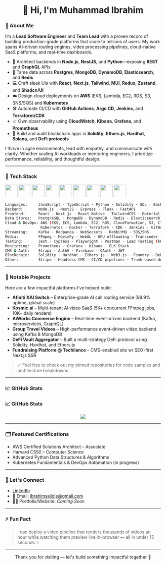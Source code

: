 <h1 align="center">👋 Hi, I'm Muhammad Ibrahim</h1>

### 🧠 About Me

I’m a **Lead Software Engineer** and **Team Lead** with a proven record of building production-grade platforms that scale to millions of users. My work spans AI-driven routing engines, video processing pipelines, cloud-native SaaS platforms, and real-time dashboards.

- 🔧 Architect backends in **Node.js**, **NestJS**, and **Python**—exposing **REST** and **GraphQL** APIs  
- 🧬 Tame data across **Postgres**, **MongoDB**, **DynamoDB**, **Elasticsearch**, and **Redis**  
- 💻 Craft sleek UIs with **React**, **Next.js**, **Tailwind**, **MUI**, **Redux**, **Zustand**, and **Shadcn/UI**  
- ☁️ Design cloud deployments on **AWS** (EKS, Lambda, EC2, RDS, S3, SNS/SQS) and **Kubernetes**  
- 🛠 Automate CI/CD with **GitHub Actions**, **Argo CD**, **Jenkins**, and **Terraform/CDK**  
- 📈 Own observability using **CloudWatch**, **Kibana**, **Grafana**, and **Prometheus**  
- 🔗 Build and audit blockchain apps in **Solidity**, **Ethers.js**, **Hardhat**, **Solana**, and **DeFi protocols**

I thrive in agile environments, lead with empathy, and communicate with clarity. Whether scaling AI workloads or mentoring engineers, I prioritize performance, reliability, and thoughtful design.

---

### 🧰 Tech Stack

<p align="left">
  <img src="https://cdn.jsdelivr.net/gh/devicons/devicon/icons/javascript/javascript-original.svg" width="40" />
  <img src="https://cdn.jsdelivr.net/gh/devicons/devicon/icons/typescript/typescript-original.svg" width="40" />
  <img src="https://cdn.jsdelivr.net/gh/devicons/devicon/icons/python/python-original.svg" width="40" />
  <img src="https://cdn.jsdelivr.net/gh/devicons/devicon/icons/react/react-original.svg" width="40" />
  <img src="https://cdn.jsdelivr.net/gh/devicons/devicon/icons/nodejs/nodejs-original.svg" width="40" />
  <img src="https://cdn.jsdelivr.net/gh/devicons/devicon/icons/docker/docker-original.svg" width="40" />
  <img src="https://cdn.jsdelivr.net/gh/devicons/devicon/icons/kubernetes/kubernetes-plain.svg" width="40" />
  <img src="https://cdn.jsdelivr.net/gh/devicons/devicon/icons/git/git-original.svg" width="40" />
  <img src="https://cdn.jsdelivr.net/gh/devicons/devicon/icons/mongodb/mongodb-original.svg" width="40" />
</p>

```bash
Languages:     JavaScript · TypeScript · Python · Solidity · SQL · Bash · HTML5/CSS3
Backend:       Node.js · NestJS · Express · Flask · FastAPI
Frontend:      React · Next.js · React Native · TailwindCSS · Material UI · Shadcn · Redux · Zustand
Data Stores:   PostgreSQL · MongoDB · DynamoDB · Redis · Elasticsearch · S3 · Aurora
Cloud & DevOps: AWS (EKS, ECS, Lambda, EC2, RDS, CloudFormation, S3, CloudWatch)
                Kubernetes · Docker · Terraform · CDK · Jenkins · GitHub Actions · Argo CD
Streaming:     Kafka · Redpanda · WebSockets · RabbitMQ · SQS/SNS
Media:         FFmpeg · MoviePy · WebGL · GPU offloading · Transcoder · rembg
Testing:       Jest · Cypress · Playwright · Postman · Load Testing (k6, Artillery)
Monitoring:    Prometheus · Grafana · Kibana · ELK Stack
CMS & Auth:    Strapi · Auth0 · Firebase · OAuth · JWT
Blockchain:    Solidity · Hardhat · Ethers.js · Web3.js · Foundry · DeFi · Chainlink · Solana · Anchor
Other:         Stripe · Headless CMS · CI/CD pipelines · Trunk-based development
````

---

### 📂 Notable Projects

Here are a few impactful platforms I've helped build:

* **Afiniti XAI Switch** – Enterprise-grade AI call routing service (99.9% uptime, global scale)
* **Kosmic.ai** – Multi-tenant AI video SaaS (5K+ concurrent FFmpeg jobs, 10K+ daily renders)
* **AiWorks Commerce Engine** – Real-time event-driven backend (Kafka, microservices, GraphQL)
* **Group Travel Videos** – High-performance event-driven video backend using Kafka & MongoDB
* **DeFi Vault Aggregator** – Built a multi-strategy DeFi protocol using Solidity, Hardhat, and Ethers.js
* **Fundraising Platform @ Techliance** – CMS-enabled site w/ SEO-first Next.js SSR

> ✅ Feel free to check out my pinned repositories for code samples and architecture breakdowns.

---

### 📈 GitHub Stats

### 📈 GitHub Stats

<p align="center">
  <img src="https://github-readme-stats-git-master-ibrahimsajidjsgmailcoms-projects.vercel.app/api?username=ibrahimjspy&show_icons=true&count_private=true&include_all_commits=true&theme=tokyonight" />
</p>


---

### 🗂 Featured Certifications

* AWS Certified Solutions Architect – Associate
* Harvard CS50 – Computer Science
* Advanced Python Data Structures & Algorithms
* Kubernetes Fundamentals & DevOps Automation (in progress)

---

### 👥 Let's Connect

* [LinkedIn](https://www.linkedin.com/in/muhammad-ibrahim-node/)
* 📧 Email: [ibrahimsajidjs@gmail.com](mailto:ibrahimsajidjs@gmail.com)
* 🧑‍💻 Portfolio/Website: *Coming Soon*

---

### ⚡ Fun Fact

> I can deploy a video pipeline that renders thousands of videos an hour while watching them preview live in-browser — all in under 15 seconds ✨

---

<p align="center">Thank you for visiting — let's build something impactful together 🚀</p>



